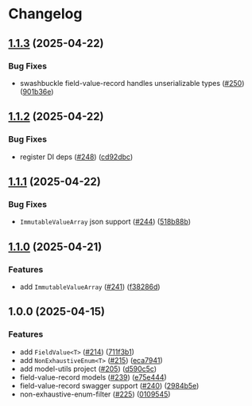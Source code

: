 # Changelog

## [1.1.3](https://github.com/Altinn/altinn-authorization-utils/compare/Altinn.Authorization.ModelUtils-v1.1.2...Altinn.Authorization.ModelUtils-v1.1.3) (2025-04-22)


### Bug Fixes

* swashbuckle field-value-record handles unserializable types ([#250](https://github.com/Altinn/altinn-authorization-utils/issues/250)) ([901b36e](https://github.com/Altinn/altinn-authorization-utils/commit/901b36ec8d05eccbe1fe6d77c1652ac17b757726))

## [1.1.2](https://github.com/Altinn/altinn-authorization-utils/compare/Altinn.Authorization.ModelUtils-v1.1.1...Altinn.Authorization.ModelUtils-v1.1.2) (2025-04-22)


### Bug Fixes

* register DI deps ([#248](https://github.com/Altinn/altinn-authorization-utils/issues/248)) ([cd92dbc](https://github.com/Altinn/altinn-authorization-utils/commit/cd92dbcbe89165cbdcbaaebc5e55c57031fa1aae))

## [1.1.1](https://github.com/Altinn/altinn-authorization-utils/compare/Altinn.Authorization.ModelUtils-v1.1.0...Altinn.Authorization.ModelUtils-v1.1.1) (2025-04-22)


### Bug Fixes

* `ImmutableValueArray` json support ([#244](https://github.com/Altinn/altinn-authorization-utils/issues/244)) ([518b88b](https://github.com/Altinn/altinn-authorization-utils/commit/518b88bc78cfbdbef965a3741814502db87ae3c4))

## [1.1.0](https://github.com/Altinn/altinn-authorization-utils/compare/Altinn.Authorization.ModelUtils-v1.0.0...Altinn.Authorization.ModelUtils-v1.1.0) (2025-04-21)


### Features

* add `ImmutableValueArray` ([#241](https://github.com/Altinn/altinn-authorization-utils/issues/241)) ([f38286d](https://github.com/Altinn/altinn-authorization-utils/commit/f38286daf817c36b68d0e6a6c04aa87e9654d9dd))

## 1.0.0 (2025-04-15)


### Features

* add `FieldValue<T>` ([#214](https://github.com/Altinn/altinn-authorization-utils/issues/214)) ([711f3b1](https://github.com/Altinn/altinn-authorization-utils/commit/711f3b11f80f088dd6b9ee003d3ff941ff2820ae))
* add `NonExhaustiveEnum<T>` ([#215](https://github.com/Altinn/altinn-authorization-utils/issues/215)) ([eca7941](https://github.com/Altinn/altinn-authorization-utils/commit/eca794191a057c9461e2907b8779459b70ce1e04))
* add model-utils project ([#205](https://github.com/Altinn/altinn-authorization-utils/issues/205)) ([d590c5c](https://github.com/Altinn/altinn-authorization-utils/commit/d590c5c7d47c08a2fd894577d5640609dc5e51d7))
* field-value-record models ([#239](https://github.com/Altinn/altinn-authorization-utils/issues/239)) ([e75e444](https://github.com/Altinn/altinn-authorization-utils/commit/e75e444ffeaaac922a84509624a306d456050f62))
* field-value-record swagger support ([#240](https://github.com/Altinn/altinn-authorization-utils/issues/240)) ([2984b5e](https://github.com/Altinn/altinn-authorization-utils/commit/2984b5e493dd10a915f21875e119d8afed22a7c7))
* non-exhaustive-enum-filter ([#225](https://github.com/Altinn/altinn-authorization-utils/issues/225)) ([0109545](https://github.com/Altinn/altinn-authorization-utils/commit/0109545a6a3352383c27156c12b5b2ecf6acd348))
